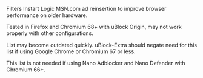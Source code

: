 Filters Instart Logic MSN.com ad reinsertion to improve browser performance on older hardware.

Tested in Firefox and Chromium 68+ with uBlock Origin, may not work properly with other configurations.

List may become outdated quickly. uBlock-Extra should negate need for this list if using Google Chrome or Chromium 67 or less.

This list is not needed if using Nano Adblocker and Nano Defender with Chromium 66+.

